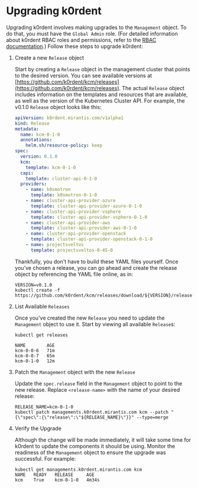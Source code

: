 # Upgrading k0rdent

Upgrading k0rdent involves making upgrades to the `Management` object. To do that, you must have the `Global Admin` role. (For detailed information about k0rdent RBAC roles and permissions, refer to the [RBAC documentation](admin-rbac.md).) Follow these steps to upgrade k0rdent:

1. Create a new `Release` object

    Start by creating a `Release` object in the management cluster that points to the desired version. You can see
    available versions at [https://github.com/k0rdent/kcm/releases](https://github.com/k0rdent/kcm/releases).  The actual
    `Release` object includes information on the templates and resources that are available, as well as the version of the
    Kubernetes Cluster API.  For example, the v0.1.0 `Release` object looks like this:

    ```yaml
    apiVersion: k0rdent.mirantis.com/v1alpha1
    kind: Release
    metadata:
      name: kcm-0-1-0
      annotations:
        helm.sh/resource-policy: keep
    spec:
      version: 0.1.0
      kcm:
        template: kcm-0-1-0
      capi:
        template: cluster-api-0-1-0
      providers:
        - name: k0smotron
          template: k0smotron-0-1-0
        - name: cluster-api-provider-azure
          template: cluster-api-provider-azure-0-1-0
        - name: cluster-api-provider-vsphere
          template: cluster-api-provider-vsphere-0-1-0
        - name: cluster-api-provider-aws
          template: cluster-api-provider-aws-0-1-0
        - name: cluster-api-provider-openstack
          template: cluster-api-provider-openstack-0-1-0
        - name: projectsveltos
          template: projectsveltos-0-45-0
    ```

    Thankfully, you don't have to build these YAML files yourself. Once you've chosen a release, you can go ahead and create the release object by referencing the YAML file online, as in:

    ```shell
    VERSION=v0.1.0
    kubectl create -f https://github.com/k0rdent/kcm/releases/download/${VERSION}/release.yaml
    ```

2. List Available `Releases`

    Once you've created the new `Release` you need to update the `Management` object to use it. Start by viewing all available `Release`s:

    ```shell
    kubectl get releases
    ```

    ```console
    NAME        AGE
    kcm-0-0-6   71m
    kcm-0-0-7   65m
    kcm-0-1-0   12m
    ```

3. Patch the `Management` object with the new `Release`

    Update the `spec.release` field in the `Management` object to point to the new release. Replace `<release-name>` with the name of your desired release:

    ```shell
    RELEASE_NAME=kcm-0-1-0
    kubectl patch managements.k0rdent.mirantis.com kcm --patch "{\"spec\":{\"release\":\"${RELEASE_NAME}\"}}" --type=merge
    ```

4. Verify the Upgrade

    Although the change will be made immediately, it will take some time for k0rdent to update the components it should be
    using. Monitor the readiness of the `Management` object to ensure the upgrade was successful. For example:

    ```shell
    kubectl get managements.k0rdent.mirantis.com kcm
    NAME   READY   RELEASE     AGE
    kcm    True    kcm-0-1-0   4m34s
    ```

